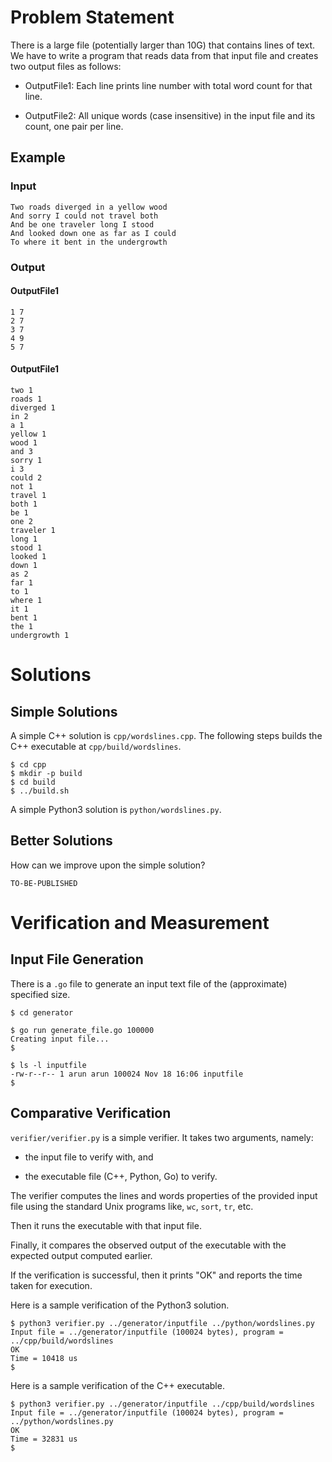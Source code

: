 # Problem Statement

There is a large file (potentially larger than 10G) that
contains lines of text. We have to write a program that
reads data from that input file and creates two output
files as follows:

  - OutputFile1: Each line prints line number with
    total word count for that line.

  - OutputFile2: All unique words (case insensitive) in the
    input file and its count, one pair per line.

## Example

### Input
```
Two roads diverged in a yellow wood
And sorry I could not travel both
And be one traveler long I stood
And looked down one as far as I could
To where it bent in the undergrowth
```

### Output
#### OutputFile1
```
1 7
2 7
3 7
4 9
5 7
```
#### OutputFile1
```
two 1
roads 1
diverged 1
in 2
a 1
yellow 1
wood 1
and 3
sorry 1
i 3
could 2
not 1
travel 1
both 1
be 1
one 2
traveler 1
long 1
stood 1
looked 1
down 1
as 2
far 1
to 1
where 1
it 1
bent 1
the 1
undergrowth 1
```

# Solutions

## Simple Solutions
A simple C++ solution is `cpp/wordslines.cpp`.
The following steps builds the C++ executable at `cpp/build/wordslines`.
```
$ cd cpp
$ mkdir -p build
$ cd build
$ ../build.sh
```

A simple Python3 solution is `python/wordslines.py`.

## Better Solutions

How can we improve upon the simple solution?

`TO-BE-PUBLISHED`

# Verification and Measurement

## Input File Generation
There is a `.go` file to generate an input text file
of the (approximate) specified size.

```
$ cd generator

$ go run generate_file.go 100000
Creating input file...
$

$ ls -l inputfile 
-rw-r--r-- 1 arun arun 100024 Nov 18 16:06 inputfile
$ 
```

## Comparative Verification

`verifier/verifier.py` is a simple verifier. It takes
two arguments, namely:

 - the input file to verify with, and

 - the executable file (C++, Python, Go) to verify.

The verifier computes the lines and words properties
of the provided input file using the standard Unix
programs like, `wc`, `sort`, `tr`, etc.

Then it runs the executable with that input file.

Finally, it compares the observed output of the
executable with the expected output computed earlier.

If the verification is successful, then it prints
"OK" and reports the time taken for execution.

Here is a sample verification of the Python3 solution.
```
$ python3 verifier.py ../generator/inputfile ../python/wordslines.py 
Input file = ../generator/inputfile (100024 bytes), program = ../cpp/build/wordslines
OK
Time = 10418 us
$ 
```

Here is a sample verification of the C++ executable.
```
$ python3 verifier.py ../generator/inputfile ../cpp/build/wordslines 
Input file = ../generator/inputfile (100024 bytes), program = ../python/wordslines.py
OK
Time = 32831 us
$
```



